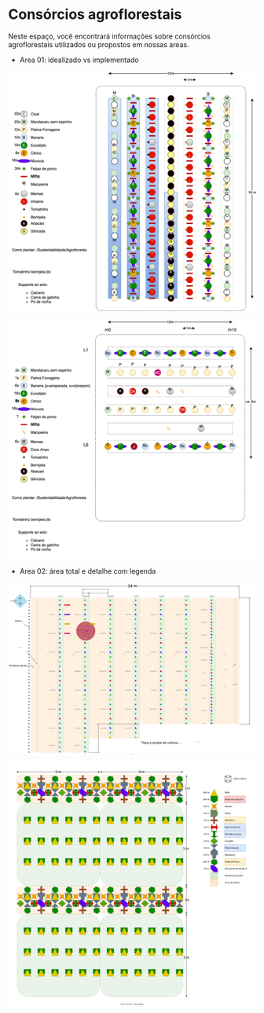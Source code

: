# Consórcios agroflorestais

Neste espaço, você encontrará informações sobre consórcios agroflorestais utilizados ou propostos em nossas areas.

- Area 01: idealizado vs implementado

![Idealizado](consorcios/SAF01_2023.03_primeiro_canteiro_idealizado.svg)

![Implementado](consorcios/SAF01_2023.03_primeiro_canteiro_implementado.svg)


- Area 02: área total e detalhe com legenda

![Efetivamente implementado](consorcios/SAF02_dez2023.drawio.svg)

![Detalhe com legenda](consorcios/SAF02_2023.12_detalhe.drawio.svg)
